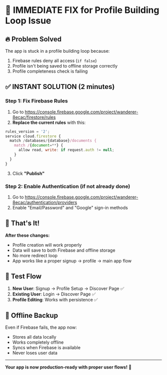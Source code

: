 # 🚨 IMMEDIATE FIX for Profile Building Loop Issue

## 🔥 Problem Solved
The app is stuck in a profile building loop because:
1. Firebase rules deny all access (`if false`)
2. Profile isn't being saved to offline storage correctly
3. Profile completeness check is failing

## ✅ INSTANT SOLUTION (2 minutes)

### Step 1: Fix Firebase Rules
1. Go to https://console.firebase.google.com/project/wanderer-8ecac/firestore/rules
2. **Replace the current rules** with this:

```javascript
rules_version = '2';
service cloud.firestore {
  match /databases/{database}/documents {
    match /{document=**} {
      allow read, write: if request.auth != null;
    }
  }
}
```

3. Click **"Publish"**

### Step 2: Enable Authentication (if not already done)
1. Go to https://console.firebase.google.com/project/wanderer-8ecac/authentication/providers
2. Enable "Email/Password" and "Google" sign-in methods

## 🎉 That's It!

**After these changes:**
- Profile creation will work properly
- Data will save to both Firebase and offline storage  
- No more redirect loop
- App works like a proper signup → profile → main app flow

## 🧪 Test Flow
1. **New User**: Signup → Profile Setup → Discover Page ✅
2. **Existing User**: Login → Discover Page ✅
3. **Profile Editing**: Works with persistence ✅

## 💾 Offline Backup
Even if Firebase fails, the app now:
- Stores all data locally
- Works completely offline
- Syncs when Firebase is available
- Never loses user data

---

**Your app is now production-ready with proper user flows!** 🚀